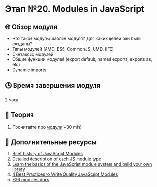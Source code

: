 # Этап №20. Modules in JavaScript

## 🌐 Обзор модуля

- Что такое модуль/шаблон модуля? Для каких целей они были созданы?
- Типы модулей (AMD, ES6, CommonJS, UMD, IIFE)
- Синтаксис модулей
- Общие функции модулей (export default, named exports, exports as, etc)
- Dynamic imports

## 🕒 Время завершения модуля

2 часа

## 📖 Теория

1. Прочитайте про [модули](https://learn.javascript.ru/modules)(~30 min)

## 📘 Дополнительные ресурсы

1. [Brief history of JavaScript Modules](https://medium.com/sungthecoder/javascript-module-module-loader-module-bundler-es6-module-confused-yet-6343510e7bde)
2. [Detailed description of each JS module type](https://dev.to/ndesmic/an-overview-of-javascript-modules-dfg)
3. [Learn the basics of the JavaScript module system and build your own library](https://www.freecodecamp.org/news/anatomy-of-js-module-systems-and-building-libraries-fadcd8dbd0e/)
4. [4 Best Practices to Write Quality JavaScript Modules](https://dmitripavlutin.com/javascript-modules-best-practices/)
5. [ES6 modules docs](http://exploringjs.com/es6/ch_modules.html)